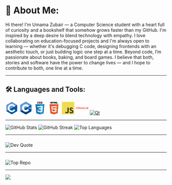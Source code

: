 # 💫 About Me:
Hi there! I'm Umama Zubair — a Computer Science student with a heart full of curiosity and a bookshelf that somehow grows faster than my GitHub. I'm inspired by a deep desire to blend technology with empathy. I love collaborating on education-focused projects and I'm always open to learning — whether it's debugging C code, designing frontends with an aesthetic touch, or just building logic one step at a time. Beyond code, I’m passionate about books, baking, and board games. I believe that both, stories and software have the power to change lives — and I hope to contribute to both, one line at a time.

---

## 🛠️ Languages and Tools:
<p align="left">
  <a href="https://www.cprogramming.com/" target="_blank" rel="noreferrer"><img src="https://raw.githubusercontent.com/devicons/devicon/master/icons/c/c-original.svg" alt="C" width="40" height="40"/></a>
  <a href="https://www.w3schools.com/cpp/" target="_blank" rel="noreferrer"><img src="https://raw.githubusercontent.com/devicons/devicon/master/icons/cplusplus/cplusplus-original.svg" alt="C++" width="40" height="40"/></a>
  <a href="https://www.w3schools.com/css/" target="_blank" rel="noreferrer"><img src="https://raw.githubusercontent.com/devicons/devicon/master/icons/css3/css3-original-wordmark.svg" alt="CSS3" width="40" height="40"/></a>
  <a href="https://www.w3.org/html/" target="_blank" rel="noreferrer"><img src="https://raw.githubusercontent.com/devicons/devicon/master/icons/html5/html5-original-wordmark.svg" alt="HTML5" width="40" height="40"/></a>
  <a href="https://developer.mozilla.org/en-US/docs/Web/JavaScript" target="_blank" rel="noreferrer"><img src="https://raw.githubusercontent.com/devicons/devicon/master/icons/javascript/javascript-original.svg" alt="JavaScript" width="40" height="40"/></a>
  <a href="https://www.oracle.com/" target="_blank" rel="noreferrer"><img src="https://raw.githubusercontent.com/devicons/devicon/master/icons/oracle/oracle-original.svg" alt="Oracle" width="40" height="40"/></a>
  <a href="https://www.qt.io/" target="_blank" rel="noreferrer"><img src="https://upload.wikimedia.org/wikipedia/commons/0/0b/Qt_logo_2016.svg" alt="Qt" width="40" height="40"/></a>
</p>

---

![GitHub Stats](https://github-readme-stats.vercel.app/api?username=uz352006&theme=transparent&hide_border=false&include_all_commits=false&count_private=false)
![GitHub Streak](https://nirzak-streak-stats.vercel.app/?user=uz352006&theme=transparent&hide_border=false)
![Top Languages](https://github-readme-stats.vercel.app/api/top-langs/?username=uz352006&theme=transparent&hide_border=false&layout=compact)

---

### 
![Dev Quote](https://quotes-github-readme.vercel.app/api?type=horizontal&theme=radical)

---

### 
![Top Repo](https://github-contributor-stats.vercel.app/api?username=uz352006&limit=5&theme=transparent&combine_all_yearly_contributions=true)

---

[![](https://visitcount.itsvg.in/api?id=uz352006&icon=0&color=0)](https://visitcount.itsvg.in)
